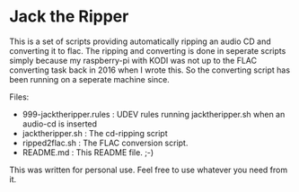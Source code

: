 # Jack the Ripper

This is a set of scripts providing automatically ripping an audio CD
and converting it to flac. The ripping and converting is done in seperate 
scripts simply because my raspberry-pi with KODI was not up to the 
FLAC converting task back in 2016 when I wrote this. So the converting
script has been running on a seperate machine since.

Files:
* 999-jacktheripper.rules  : UDEV rules running jacktheripper.sh when an audio-cd is inserted
* jacktheripper.sh         : The cd-ripping script
* ripped2flac.sh           : The FLAC conversion script.
* README.md                : This README file. ;-)

This was written for personal use. Feel free to use whatever you need from it.
